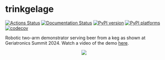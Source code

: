 # trinkgelage

[![Actions Status][actions-badge]][actions-link]
[![Documentation Status][rtd-badge]][rtd-link]
[![PyPI version][pypi-version]][pypi-link]
[![PyPI platforms][pypi-platforms]][pypi-link] [![codecov][cov-badge]][cov-link]

Robotic two-arm demonstrator serving beer from a keg as shown at Geriatronics
Summit 2024. Watch a video of the demo
[here](https://www.youtube.com/shorts/Ao5W2cQ6zYw).

<p align="center">
	<img src="https://raw.githubusercontent.com/tum-robotics/trinkgelage/main/.github/trinkgelage.png">
</p>

<!-- SPHINX-START -->

<!-- prettier-ignore-start -->
[actions-badge]:            https://img.shields.io/github/actions/workflow/status/tum-robotics/trinkgelage/ci.yml
[actions-link]:             https://github.com/tum-robotics/trinkgelage/actions
[pypi-link]:                https://pypi.org/project/trinkgelage/
[pypi-platforms]:           https://img.shields.io/pypi/pyversions/trinkgelage
[pypi-version]:             https://img.shields.io/pypi/v/trinkgelage
[rtd-badge]:                https://readthedocs.org/projects/trinkgelage/badge/?version=latest
[rtd-link]:                 https://trinkgelage.readthedocs.io/en/latest/?badge=latest
[cov-badge]:                https://img.shields.io/codecov/c/gh/tum-robotics/trinkgelage
[cov-link]:                 https://app.codecov.io/gh/tum-robotics/trinkgelage
<!-- prettier-ignore-end -->
